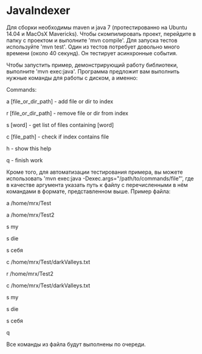 JavaIndexer
===========

Для сборки необходимы maven и java 7 (протестированно на Ubuntu 14.04 и MacOsX Mavericks).
Чтобы скомпилировать проект, перейдите в папку с проектом и выполните 'mvn compile'.
Для запуска тестов используйте 'mvn test'. Один из тестов потребует довольно много времени (около 40 секунд). Он тестирует асинхронные события.

Чтобы запустить пример, демонстрирующий работу библиотеки, выполните 'mvn exec:java'. Программа предложит вам выполнить нужные команды для работы с диском, а именно:  

Commands:  

a [file_or_dir_path] - add file or dir to index

r [file_or_dir_path] - remove file or dir from index

s [word]             - get list of files containing [word]

c [file_path]        - check if index contains file

h                    - show this help

q                    - finish work

Кроме того, для автоматизации тестирования примера, вы можете использовать 'mvn exec:java -Dexec.args="/path/to/commands/file"', где в качестве аргумента указать путь к файлу с перечисленными в нём командами в формате, представленном выше. Пример файла:

a /home/mrx/Test

a /home/mrx/Test2

s my

s die

s себя

c /home/mrx/Test/darkValleys.txt

r /home/mrx/Test2

c /home/mrx/Test/darkValleys.txt

s my

s die

s себя

q

Все команды из файла будут выполнены по очереди.
